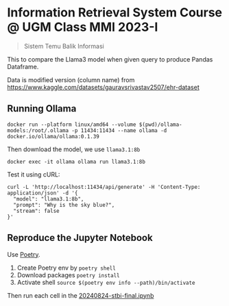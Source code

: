 # Information Retrieval System Course @ UGM Class MMI 2023-I

> Sistem Temu Balik Informasi 

This to compare the Llama3 model when given query to produce Pandas Dataframe.

Data is modified version (column name) from https://www.kaggle.com/datasets/gauravsrivastav2507/ehr-dataset

## Running Ollama

```shell
docker run --platform linux/amd64 --volume $(pwd)/ollama-models:/root/.ollama -p 11434:11434 --name ollama -d docker.io/ollama/ollama:0.1.39
```

Then download the model, we use `llama3.1:8b`

```shell
docker exec -it ollama ollama run llama3.1:8b
```

Test it using cURL:

```shell
curl -L 'http://localhost:11434/api/generate' -H 'Content-Type: application/json' -d '{
  "model": "llama3.1:8b",
  "prompt": "Why is the sky blue?",
  "stream": false
}'
```

## Reproduce the Jupyter Notebook

Use [Poetry](https://python-poetry.org/).

1. Create Poetry env by `poetry shell`
2. Download packages `poetry install`
3. Activate shell `source $(poetry env info --path)/bin/activate`

Then run each cell in the [20240824-stbi-final.ipynb](/20240824-stbi-final.ipynb)
